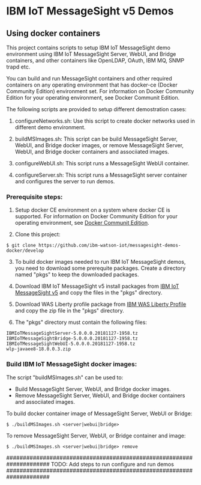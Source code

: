 # IBM IoT MessageSight v5 Demos
## Using docker containers

This project contains scripts to setup IBM IoT MessageSight demo environment using IBM IoT MessageSight
Server, WebUI, and Bridge containers, and other containers like OpenLDAP, OAuth, IBM MQ, SNMP trapd etc.

You can build and run MessageSight containers and other required containers on any operating environment that has docker-ce (Docker Community Edition) environment set. For information on Docker Community Edition for your operating environment, see Docker Communit Edition.

The following scripts are provided to setup different demostration cases:

1. configureNetworks.sh: Use this script to create docker networks used in different demo environment.

2. buildMSImages.sh: This script can be build MessageSight Server, WebUI, and Bridge docker images, or remove MessageSight Server, WebUI, and Bridge docker containers and associiated images.

3. configureWebUI.sh: This script runs a MessageSight WebUI container.

4. configureServer.sh: This script runs a MessageSight server container and configures the server to run demos.

### Prerequisite steps:

1. Setup docker CE environment on a system where docker CE is supported. For information on Docker Community Edition for your operating environment, see [Docker Communit Edition](https://store.docker.com/search?q=Docker%20Community%20Edition&type=edition&offering=community).

2. Clone this project:
```
$ git clone https://github.com/ibm-watson-iot/messagesight-demos-docker/develop
```

3. To build docker images needed to run IBM IoT MessageSight demos, you need to download some prerequite packages. Create a directory named "pkgs" to keep the downloaded packages.

4. Download IBM IoT MessageSight v5 install packages from [IBM IoT MessageSight v5](https://developer.ibm.com/iotplatform/2018/12/11/ibm-iot-messagesight-v5-announced/) and copy the files in the "pkgs" directory.

5. Download WAS Liberty profile package from [IBM WAS Liberty Profile](https://developer.ibm.com/wasdev/downloads/#asset/runtimes-wlp-javaee8) and copy the zip file in the "pkgs" directory.

6. The "pkgs" directory must contain the following files:
```
IBMIoTMessageSightServer-5.0.0.0.20181127-1958.tz
IBMIoTMessageSightBridge-5.0.0.0.20181127-1958.tz
IBMIoTMessageSightWebUI-5.0.0.0.20181127-1958.tz
wlp-javaee8-18.0.0.3.zip
```

### Build IBM IoT MessageSight docker images:

The script "buildMSImages.sh" can be used to:

- Build MessageSight Server, WebUI, and Bridge docker images.
- Remove MessageSight Server, WebUI, and Bridge docker containers and associiated images.

To build docker container image of MessageSight Server, WebUI or Bridge:
```
$ ./buildMSImages.sh <server|webui|bridge>
```

To remove MessageSight Server, WebUI, or Bridge container and image:
```
$ ./buildMSImages.sh <server|webui|bridge> remove
```


#####################################################################
    TODO:   Add steps to run configure and run demos
#####################################################################


